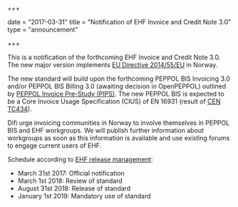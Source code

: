 +++

date = "2017-03-31"
title = "Notification of EHF Invoice and Credit Note 3.0"
type = "announcement"

+++

This is a notification of the forthcoming EHF Invoice and Credit Note 3.0. The new major version implements [EU Directive 2014/55/EU](http://eur-lex.europa.eu/legal-content/EN/TXT/PDF/?uri=CELEX:32014L0055&from=EN) in Norway.

The new standard will build upon the forthcoming PEPPOL BIS Invoicing 3.0 and/or PEPPOL BIS Billing 3.0 (awaiting decision in OpenPEPPOL) outlined by [PEPPOL Invoice Pre-Study (PIPS)](http://www.peppol.eu/news/CallforparticipationinPEPPOLInvoice%20pre-study). The new PEPPOL BIS is expected to be a Core Invoice Usage Specification (CIUS) of EN 16931 (result of [CEN TC434](https://standards.cen.eu/dyn/www/f?p=204:7:0::::FSP_ORG_ID:1883209&cs=1E81C9C833655EEDC7010C8D0A2FB786C)).

Difi urge invoicing communities in Norway to involve themselves in PEPPOL BIS and EHF workgroups. We will publish further information about workgroups as soon as this information is available and use existing forums to engage current users of EHF.

Schedule according to [EHF release management](/ehf/knowledge-base/release-management/):

* March 31st 2017: Official notification
* March 1st 2018: Review of standard
* August 31st 2018: Release of standard
* January 1st 2019: Mandatory use of standard
